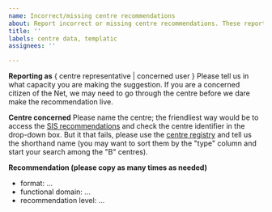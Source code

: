 ```yaml
---
name: Incorrect/missing centre recommendations
about: Report incorrect or missing centre recommendations. These reports can also be triggered from inside the system, with some values pre-filled for you.
title: ''
labels: centre data, templatic
assignees: ''

---
```


**Reporting as**
{ centre representative | concerned user }
Please tell us in what capacity you are making the suggestion. If you are a concerned citizen of the Net, we may need to go through the centre before we dare make the recommendation live.

**Centre concerned**
Please name the centre; the friendliest way would be to access the [SIS recommendations](https://clarin.ids-mannheim.de/standards/views/recommended-formats-with-search.xq) and check the centre identifier in the drop-down box. But it that fails, please use the [centre registry](https://centres.clarin.eu/) and tell us the shorthand name (you may want to sort them by the "type" column and start your search among the "B" centres).

**Recommendation (please copy as many times as needed)**
- format: ...
- functional domain: ...
- recommendation level: ...

